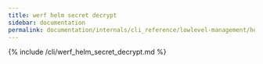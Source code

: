 ```yaml
---
title: werf helm secret decrypt
sidebar: documentation
permalink: documentation/internals/cli_reference/lowlevel-management/helm/secret/decrypt.html
---
```


{% include /cli/werf_helm_secret_decrypt.md %}
